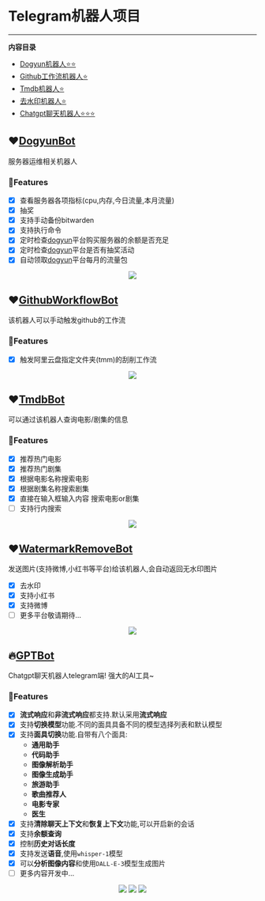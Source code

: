 # Telegram机器人项目

---
**内容目录**
- [Dogyun机器人⭐⭐](https://github.com/nichuanfang/telegram-bot?tab=readme-ov-file#%EF%B8%8Fdogyunbot)
- [Github工作流机器人⭐](https://github.com/nichuanfang/telegram-bot?tab=readme-ov-file#%EF%B8%8Fgithubworkflowbot)
- [Tmdb机器人⭐](https://github.com/nichuanfang/telegram-bot?tab=readme-ov-file#%EF%B8%8Ftmdbbot)
- [去水印机器人⭐](https://github.com/nichuanfang/telegram-bot?tab=readme-ov-file#%EF%B8%8Fwatermarkremovebot)
- [Chatgpt聊天机器人⭐⭐⭐](https://github.com/nichuanfang/telegram-bot?tab=readme-ov-file#gptbot)

## ❤️[DogyunBot](https://t.me/DogyunBot)

服务器运维相关机器人

### 🌈Features

- [x] 查看服务器各项指标(cpu,内存,今日流量,本月流量)
- [x] 抽奖
- [x] 支持手动备份bitwarden
- [x] 支持执行命令
- [x] 定时检查[dogyun](https://www.dogyun.com/)平台购买服务器的余额是否充足
- [x] 定时检查[dogyun](https://www.dogyun.com/)平台是否有抽奖活动
- [x] 自动领取[dogyun](https://www.dogyun.com/)平台每月的流量包

<p align="center">
  <img src="https://media.giphy.com/media/v1.Y2lkPTc5MGI3NjExZ3Fzb3FpaW16ZzQ4d2RxNXBkcHFvNWRnbjU0cW52Yzc3ZXQ5M2NuOSZlcD12MV9pbnRlcm5hbF9naWZfYnlfaWQmY3Q9Zw/lvnjNhtX2vdDSy3zZm/giphy.gif" />
</p>

## ❤️[GithubWorkflowBot](https://t.me/github_workflow_action_bot)

该机器人可以手动触发github的工作流

### 🌈Features

- [x] 触发阿里云盘指定文件夹(tmm)的刮削工作流

<p align="center">
  <img src="https://media.giphy.com/media/v1.Y2lkPTc5MGI3NjExODh6am04OXVpZnhnYTdtdmsyazhibWgwNm92MmRzNTE1YTUyYmMyYiZlcD12MV9pbnRlcm5hbF9naWZfYnlfaWQmY3Q9Zw/BKgCCwIn0RXYa1ht5G/giphy.gif" />
</p>

## ❤️[TmdbBot](https://t.me/movie_show_tmdb_bot)

可以通过该机器人查询电影/剧集的信息

### 🌈Features

- [x] 推荐热门电影
- [x] 推荐热门剧集
- [x] 根据电影名称搜索电影
- [x] 根据剧集名称搜索剧集
- [x] 直接在输入框输入内容 搜索电影or剧集
- [ ] 支持行内搜索

<p align="center">
  <img src="https://media.giphy.com/media/v1.Y2lkPTc5MGI3NjExazQwYmRmbHR1azlnaXE4bWx5cTU5N252amgyaG5yd3c4b245b2lidCZlcD12MV9pbnRlcm5hbF9naWZfYnlfaWQmY3Q9Zw/wEyNFt55yZex0j1uEs/giphy.gif" />
</p>

## ❤️[WatermarkRemoveBot](https://t.me/ncf_watermark_rm_bot)

发送图片(支持微博,小红书等平台)给该机器人,会自动返回无水印图片

- [x] 去水印
- [x] 支持小红书
- [x] 支持微博
- [ ] 更多平台敬请期待...

<p align="center">
  <img src="https://media.giphy.com/media/v1.Y2lkPTc5MGI3NjExdjl5Y3BvaDJieWV0cHZnY3JsdjV3ejN1a2MxeGtvbHJ6eWRtdzh3byZlcD12MV9pbnRlcm5hbF9naWZfYnlfaWQmY3Q9Zw/dXToQVoruFywwmjCrm/giphy.gif" />
</p>

## 🔥[GPTBot](https://t.me/ncf_chatgpt_bot)

Chatgpt聊天机器人telegram端! 强大的AI工具~

### 🌈Features

- [x] **流式响应**和**非流式响应**都支持.默认采用**流式响应**
- [x] 支持**切换模型**功能.不同的面具具备不同的模型选择列表和默认模型
- [x] 支持**面具切换**功能.自带有八个面具: 
  - **通用助手**
  - **代码助手**
  - **图像解析助手**
  - **图像生成助手**
  - **旅游助手**
  - **歌曲推荐人**
  - **电影专家**
  - **医生**
- [x] 支持**清除聊天上下文**和**恢复上下文**功能,可以开启新的会话
- [x] 支持**余额查询**
- [x] 控制**历史对话长度**
- [x] 支持发送**语音**,使用`whisper-1`模型
- [x] 可以**分析图像内容**和使用`DALL-E-3`模型生成图片
- [ ] 更多内容开发中...

<p align="center">
  <img src="https://media.giphy.com/media/v1.Y2lkPTc5MGI3NjExdDl1NzVrc2p1dzMyN2xsYzZhc251bnNlcmRoNGQ4MHE3NjA4cmkxNCZlcD12MV9pbnRlcm5hbF9naWZfYnlfaWQmY3Q9Zw/dgdzvaPcW0g9GYicen/giphy.gif" />
  <img src="https://media.giphy.com/media/v1.Y2lkPTc5MGI3NjExc3BjcDNxMzRwMWQ1eGk0bHk3bTh0MTU3MHM3cmw5MTllYTg1bjh4OCZlcD12MV9pbnRlcm5hbF9naWZfYnlfaWQmY3Q9Zw/euKdZ5seD4tmDRlG8E/giphy.gif" />
  <img src="https://media.giphy.com/media/v1.Y2lkPTc5MGI3NjExYnZoeXYyZWtrYjJpeGI0azB1d3M2amk3c3AzZnl2MTJqOHM0MDFsayZlcD12MV9pbnRlcm5hbF9naWZfYnlfaWQmY3Q9Zw/17g3e0IUCekPQgGJoj/giphy.gif" />
</p>

